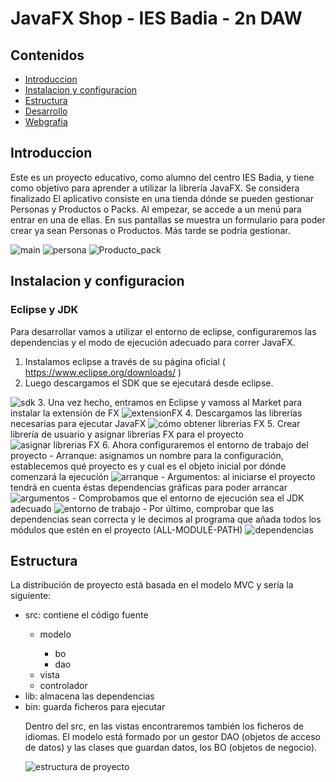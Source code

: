 # JavaFX Shop - IES Badia - 2n DAW

## Contenidos
- [Introduccion](#Introduccion)
- [Instalacion y configuracion](#Instalacion-y-configuracion)
- [Estructura](#Estructura)
- [Desarrollo](#Desarrollo)
- [Webgrafia](#Webgrafia)

## Introduccion
Este es un proyecto educativo, como alumno del centro IES Badia, y tiene como objetivo para aprender a utilizar la librería JavaFX. Se considera finalizado
El aplicativo consiste en una tienda dónde se pueden gestionar Personas y Productos o Packs. Al empezar, se accede a un menú para entrar en una de ellas. En sus pantallas se muestra un formulario para poder crear ya sean Personas o Productos. Más tarde se podría gestionar.

<img src="./img/intro/1-main.png" alt="main">
<img src="./img/intro/2-persona.png" alt="persona">
<img src="./img/intro/3-producto-pack.png" alt="Producto_pack">

## Instalacion y configuracion
### Eclipse y JDK
Para desarrollar vamos a utilizar el entorno de eclipse, configuraremos las dependencias y el modo de ejecución adecuado para correr JavaFX. 
1. Instalamos eclipse a través de su página oficial ( https://www.eclipse.org/downloads/ )
2. Luego descargamos el SDK que se ejecutará desde eclipse.
<img src="./img/install/1.sdk.png" alt="sdk">
3. Una vez hecho, entramos en Eclipse y vamoss al Market para instalar la extensión de FX
<img src="./img/install/2.extensionFX.png" alt="extensionFX">
4. Descargamos las librerías necesarias para ejecutar JavaFX
<img src="./img/install/3.obtenerLibreriasFX.png" alt="cómo obtener librerias FX">
5. Crear librería de usuario y asignar librerías FX para el proyecto
<img src="./img/install/4.asignarLibreriasFX.png" alt="asignar librerias FX">
6. Ahora configuraremos el entorno de trabajo del proyecto
-	Arranque: asignamos un nombre para la configuración, establecemos qué proyecto es y cual es el objeto inicial por dónde comenzará la ejecución 
<img src="./img/install/5.arranque.png" alt="arranque">
-	Argumentos: al iniciarse el proyecto tendrá en cuenta éstas dependencias gráficas para poder arrancar
<img src="./img/install/6.argumentos.png" alt="argumentos">
-	Comprobamos que el entorno de ejecución sea el JDK adecuado
<img src="./img/install/7.enviroment.png" alt="entorno de trabajo">
-	Por último, comprobar que las dependencias sean correcta y le decimos al programa que añada todos los módulos que estén en el proyecto (ALL-MODULE-PATH)
<img src="./img/install/8.dependencias.png" alt="dependencias">
 
## Estructura
La distribución de proyecto está basada en el modelo MVC y sería la siguiente:
<ul>
<li>src: contiene el código fuente</li>
<ul>
<li>modelo</li>
<ul>
<li>bo</li>
<li>dao</li>
</ul>
<li>vista</li>
<li>controlador</li>
</ul>
<li>lib: almacena las dependencias</li>
<li>bin: guarda ficheros para ejecutar</li>

Dentro del src, en las vistas encontraremos también los ficheros de idiomas.
El modelo está formado por un gestor DAO (objetos de acceso de datos) y las clases que guardan datos, los BO (objetos de negocio).

<img src="./img/estructura/estructura.png" alt="estructura de proyecto">